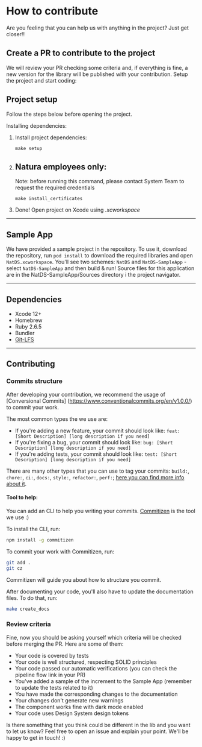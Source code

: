 # How to contribute

Are you feeling that you can help us with anything in the project? Just get closer!!

## Create a PR to contribute to the project

We will review your PR checking some criteria and, if everything is fine, a new version for the library will be published with your contribution. Setup the project and start coding:

## Project setup ##
Follow the steps below before opening the project.

  Installing dependencies:

1. Install project dependencies:
   ```
   make setup
   ```
2. ## Natura employees only:
   Note: before running this command, please contact System Team to request the required credentials

   ```
   make install_certificates
   ```

3. Done! Open project on Xcode using _.xcworkspace_

---

## Sample App

We have provided a sample project in the repository. To use it, download the repository, run `pod install` to download the required libraries and open `NatDS.xcworkspace`. You'll see two schemes: `NatDS` and `NatDS-SampleApp` - select `NatDS-SampleApp` and then build & run! Source files for this application are in the NatDS-SampleApp/Sources directory i the project navigator.

---

## Dependencies

- Xcode 12+
- Homebrew
- Ruby 2.6.5
- Bundler
- [Git-LFS](https://git-lfs.github.com/)
---


## Contributing ##

### Commits structure

After developing your contribution, we recommend the usage of [Conversional Commits] (https://www.conventionalcommits.org/en/v1.0.0/) to commit your work.

The most common types the we use are:
- If you're adding a new feature, your commit should look like: `feat: [Short Description] [long description if you need]`
- If you're fixing a bug, your commit should look like: `bug: [Short Description] [long description if you need]`
- If you're adding tests, your commit should look like: `test: [Short Description] [long description if you need]`

There are many other types that you can use to tag your commits: `build:`, `chore:`, `ci:`, `docs:`, `style:`, `refactor:`, `perf:`; 
[here you can find more info about it](https://www.conventionalcommits.org/en/v1.0.0/).

#### Tool to help:
You can add an CLI to help you writing your commits. [Commitizen](https://github.com/commitizen/cz-cli) is the tool we use :)

To install the CLI, run:

```bash
npm install -g commitizen
```

To commit your work with Commitizen, run:

```bash
git add .
git cz
```

Commitizen will guide you about how to structure you commit.

After documenting your code, you'll also have to update the documentation files. To do that, run:
```bash
make create_docs
```

### Review criteria

Fine, now you should be asking yourself which criteria will be checked before merging the PR. Here are some of them:

- Your code is covered by tests
- Your code is well structured, respecting SOLID principles
- Your code passed our automatic verifications (you can check the pipeline flow link in your PR)
- You've added a sample of the increment to the Sample App (remember to update the tests related to it)
- You have made the corresponding changes to the documentation
- Your changes don't generate new warnings
- The component works fine with dark mode enabled
- Your code uses Design System design tokens

Is there something that you think could be different in the lib and you want to let us know?
Feel free to open an issue and explain your point. We'll be happy to get in touch! :)
